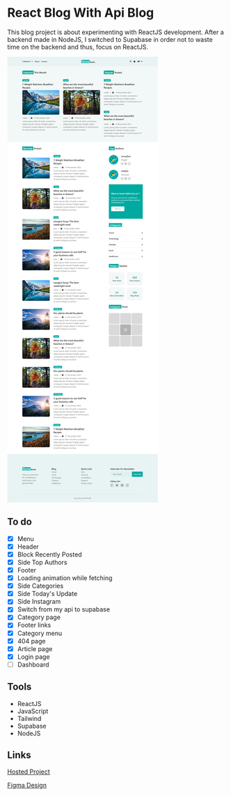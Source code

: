 # React Blog With Api Blog

This blog project is about experimenting with ReactJS development. After a backend made in NodeJS, I switched to Supabase in order not to waste time on the backend and thus, focus on ReactJS.

![Last screenshot](./Screenshot.png)

## To do

- [x] Menu
- [x] Header
- [x] Block Recently Posted
- [x] Side Top Authors
- [x] Footer
- [x] Loading animation while fetching
- [x] Side Categories
- [x] Side Today's Update
- [x] Side Instagram
- [x] Switch from my api to supabase
- [x] Category page
- [x] Footer links
- [x] Category menu
- [x] 404 page
- [x] Article page
- [x] Login page
- [ ] Dashboard

## Tools

- ReactJS
- JavaScript
- Tailwind
- Supabase
- NodeJS

## Links

[Hosted Project](https://blog-notebook.vercel.app/)

[Figma Design](https://www.figma.com/file/Dd1ly6RJrFDMrwjUAOCIPi/Notebook---Minimal-Blog-Template-(Free)-(Community))